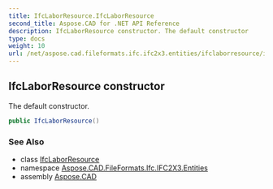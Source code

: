 ```yaml
---
title: IfcLaborResource.IfcLaborResource
second_title: Aspose.CAD for .NET API Reference
description: IfcLaborResource constructor. The default constructor
type: docs
weight: 10
url: /net/aspose.cad.fileformats.ifc.ifc2x3.entities/ifclaborresource/ifclaborresource/
---
```

## IfcLaborResource constructor

The default constructor.

```csharp
public IfcLaborResource()
```

### See Also

* class [IfcLaborResource](../)
* namespace [Aspose.CAD.FileFormats.Ifc.IFC2X3.Entities](../../ifclaborresource/)
* assembly [Aspose.CAD](../../../)


